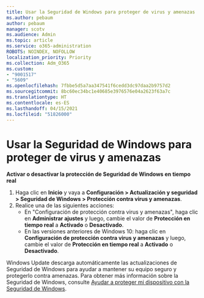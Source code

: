 ```yaml
---
title: Usar la Seguridad de Windows para proteger de virus y amenazas
ms.author: pebaum
author: pebaum
manager: scotv
ms.audience: Admin
ms.topic: article
ms.service: o365-administration
ROBOTS: NOINDEX, NOFOLLOW
localization_priority: Priority
ms.collection: Adm_O365
ms.custom:
- "9001517"
- "5609"
ms.openlocfilehash: 7fbbe5d5a7aa347541f6cedd3dc97daa2b9757d2
ms.sourcegitcommit: 8bc60ec34bc1e40685e3976576e04a2623f63a7c
ms.translationtype: HT
ms.contentlocale: es-ES
ms.lasthandoff: 04/15/2021
ms.locfileid: "51826000"
---
```

# <a name="use-windows-security-for-virus-and-threat-protection"></a>Usar la Seguridad de Windows para proteger de virus y amenazas

**Activar o desactivar la protección de Seguridad de Windows en tiempo real**

1. Haga clic en **Inicio** y vaya a **Configuración > Actualización y seguridad > Seguridad de Windows > Protección contra virus y amenazas**.
2. Realice una de las siguientes acciones:
    - En "Configuración de protección contra virus y amenazas", haga clic en **Administrar ajustes** y luego, cambie el valor de **Protección en tiempo real** a **Activado** o **Desactivado**.
    - En las versiones anteriores de Windows 10: haga clic en **Configuración de protección contra virus y amenazas** y luego, cambie el valor de **Protección en tiempo real** a **Activado** o **Desactivado**.

Windows Update descarga automáticamente las actualizaciones de Seguridad de Windows para ayudar a mantener su equipo seguro y protegerlo contra amenazas. Para obtener más información sobre la Seguridad de Windows, consulte [Ayudar a proteger mi dispositivo con la Seguridad de Windows](https://support.microsoft.com/help/17464/windows-10-help-protect-my-device-with-windows-security).
